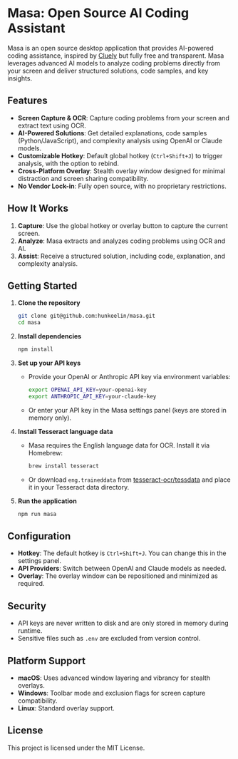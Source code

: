 # Masa: Open Source AI Coding Assistant

Masa is an open source desktop application that provides AI-powered coding assistance, inspired by [Cluely](https://cluely.com/) but fully free and transparent. Masa leverages advanced AI models to analyze coding problems directly from your screen and deliver structured solutions, code samples, and key insights.

## Features

- **Screen Capture & OCR**: Capture coding problems from your screen and extract text using OCR.
- **AI-Powered Solutions**: Get detailed explanations, code samples (Python/JavaScript), and complexity analysis using OpenAI or Claude models.
- **Customizable Hotkey**: Default global hotkey (`Ctrl+Shift+J`) to trigger analysis, with the option to rebind.
- **Cross-Platform Overlay**: Stealth overlay window designed for minimal distraction and screen sharing compatibility.
- **No Vendor Lock-in**: Fully open source, with no proprietary restrictions.

## How It Works

1. **Capture**: Use the global hotkey or overlay button to capture the current screen.
2. **Analyze**: Masa extracts and analyzes coding problems using OCR and AI.
3. **Assist**: Receive a structured solution, including code, explanation, and complexity analysis.

## Getting Started

1. **Clone the repository**
   ```bash
   git clone git@github.com:hunkeelin/masa.git
   cd masa
   ```

2. **Install dependencies**
   ```bash
   npm install
   ```

3. **Set up your API keys**
   - Provide your OpenAI or Anthropic API key via environment variables:
     ```bash
     export OPENAI_API_KEY=your-openai-key
     export ANTHROPIC_API_KEY=your-claude-key
     ```
   - Or enter your API key in the Masa settings panel (keys are stored in memory only).

4. **Install Tesseract language data**
   - Masa requires the English language data for OCR. Install it via Homebrew:
     ```bash
     brew install tesseract
     ```
   - Or download `eng.traineddata` from [tesseract-ocr/tessdata](https://github.com/tesseract-ocr/tessdata) and place it in your Tesseract data directory.

5. **Run the application**
   ```bash
   npm run masa
   ```

## Configuration

- **Hotkey**: The default hotkey is `Ctrl+Shift+J`. You can change this in the settings panel.
- **API Providers**: Switch between OpenAI and Claude models as needed.
- **Overlay**: The overlay window can be repositioned and minimized as required.

## Security

- API keys are never written to disk and are only stored in memory during runtime.
- Sensitive files such as `.env` are excluded from version control.

## Platform Support

- **macOS**: Uses advanced window layering and vibrancy for stealth overlays.
- **Windows**: Toolbar mode and exclusion flags for screen capture compatibility.
- **Linux**: Standard overlay support.

## License

This project is licensed under the MIT License.
